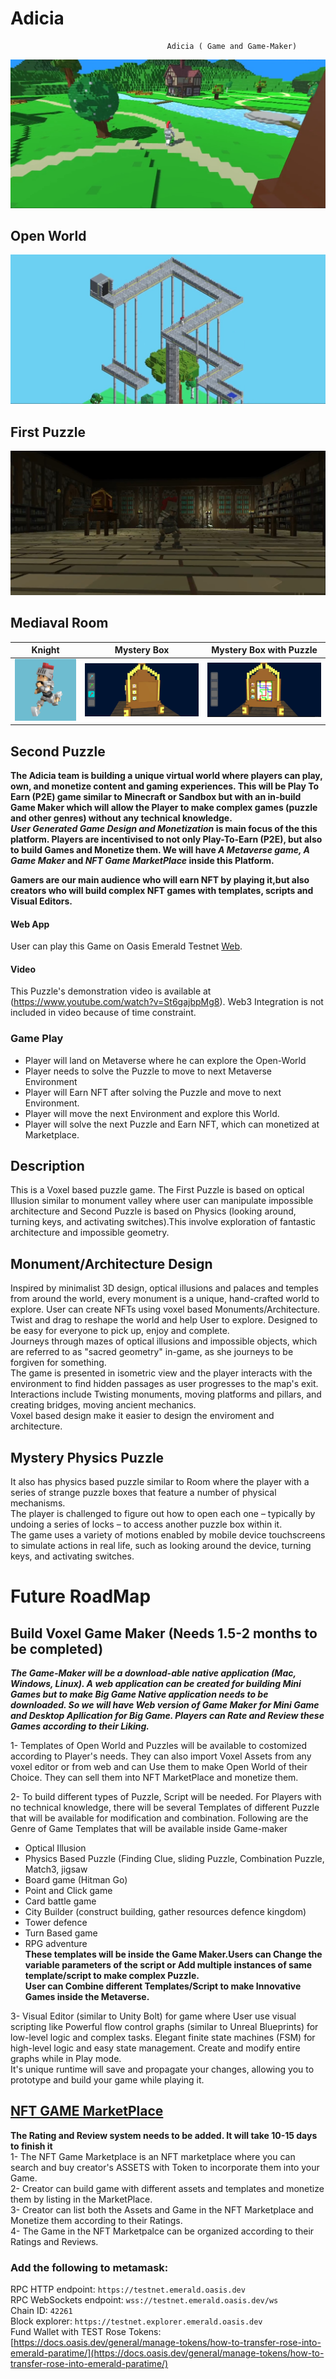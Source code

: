# Adicia
                                       Adicia ( Game and Game-Maker)
                                                  
![Open World](https://github.com/adi99/Adicia/blob/master/Voxel%20First.jpg)
## Open World
![First Puzzle](https://github.com/adi99/Adicia/blob/master/Puzzle.jpg)
## First Puzzle
![Mediaval](https://github.com/adi99/Adicia/blob/master/Voxel%20Second.jpg)
## Mediaval Room
Knight | Mystery Box              |  Mystery Box with Puzzle
:-------------------------:|:-------------------------:|:-------------------------:
![](https://github.com/adi99/Adicia/blob/master/0_Uqlbjsp_fuNVFEBO.gif) |  ![](https://github.com/adi99/Adicia/blob/master/Puzzle2.jpg)  |  ![](https://github.com/adi99/Adicia/blob/master/Puzzle3.jpg)
## Second Puzzle
<b> The Adicia team is building a unique virtual world where players can play, own, and monetize content and gaming experiences. This will be Play To Earn (P2E) game similar to Minecraft or Sandbox but with an in-build Game Maker which will allow the Player to make complex games (puzzle and other genres) without any technical knowledge.</b> <br />
<b><i>User Generated Game Design and Monetization</i> is main focus of the this platform. Players are incentivised to not only Play-To-Earn (P2E), but also to build Games and Monetize them. We will have <i>A Metaverse game, A Game Maker</i> and <i>NFT Game MarketPlace</i> inside this Platform.</b><br/>

<b>Gamers are our main audience who will earn NFT by playing it,but also creators who will build complex NFT games with templates, scripts and Visual Editors.</b>

#### Web App
User can play this Game on Oasis Emerald Testnet [Web](https://adikia.netlify.app/). <br />
#### Video
This Puzzle's demonstration video is available at (https://www.youtube.com/watch?v=St6gajbpMg8). Web3 Integration is not included in video because of time constraint.<br />
### Game Play
- Player will land on Metaverse where he can explore the Open-World <br />
- Player needs to solve the Puzzle to move to next Metaverse Environment <br/>
- Player will Earn NFT after solving the Puzzle and move to next Environment. <br/>
- Player will move the next Environment and explore this World. <br />
- Player will solve the next Puzzle and Earn NFT, which can monetized at Marketplace. <br />
## Description
This is a Voxel based puzzle game. The First Puzzle is based on optical Illusion similar to monument valley where user can manipulate impossible architecture and Second Puzzle is based on Physics (looking around, turning keys, and activating switches).This involve exploration of fantastic architecture and impossible geometry.

## Monument/Architecture Design
Inspired by minimalist 3D design, optical illusions and palaces and temples from around the world, every monument is a unique, hand-crafted world to explore. User can create NFTs using voxel based Monuments/Architecture. <br />
Twist and drag to reshape the world and help User to explore. Designed to be easy for everyone to pick up, enjoy and complete. <br />
Journeys through mazes of optical illusions and impossible objects, which are referred to as "sacred geometry" in-game, as she journeys to be forgiven for something.<br />
The game is presented in isometric view and the player interacts with the environment to find hidden passages as user progresses to the map's exit. <br />
Interactions include Twisting monuments, moving platforms and pillars, and creating bridges, moving ancient mechanics. <br />
Voxel based design make it easier to design the enviroment and architecture. 

## Mystery Physics Puzzle
It also has physics based puzzle similar to Room where the player with a series of strange puzzle boxes that feature a number of physical mechanisms. <br />
The player is challenged to figure out how to open each one – typically by undoing a series of locks – to access another puzzle box within it. <br />
The game uses a variety of motions enabled by mobile device touchscreens to simulate actions in real life, such as looking around the device, turning keys, and activating switches. 

# Future RoadMap
## Build Voxel Game Maker (Needs 1.5-2 months to be completed)
<b><i> The Game-Maker will be a download-able native application (Mac, Windows, Linux). A web application can be created for building Mini Games but to make Big Game Native application needs to be downloaded. So we will have Web version of Game Maker for Mini Game and Desktop Apllication for Big Game. Players can Rate and Review these Games according to their Liking.</i></b> <br/>

1- Templates of Open World and Puzzles will be available to costomized according to Player's needs. They can also import Voxel Assets from any voxel editor or from web and can Use them to make Open World of their Choice. They can sell them into NFT MarketPlace and monetize them.

2- To build different types of Puzzle, Script will be needed. For Players with no technical knowledge, there will be several Templates of different Puzzle that will be available for modification and combination. Following are the Genre of Game Templates that will be available inside Game-maker   <br/>
-  Optical Illusion <br />
-  Physics Based Puzzle (Finding Clue, sliding Puzzle, Combination Puzzle, Match3, jigsaw <br />
-  Board game (Hitman Go) <br />
-  Point and Click game <br />
-  Card battle game <br />
-  City Builder (construct building, gather resources defence kingdom) <br />
-  Tower defence <br />
-  Turn Based game <br />
- RPG adventure <br />
<b>These templates will be inside the Game Maker.Users can Change the variable parameters of the script or Add multiple instances of same template/script to make complex Puzzle.</b> <br />
<b>User can Combine different Templates/Script to make Innovative Games inside the Metaverse.</b>

3- Visual Editor (similar to Unity Bolt) for game where User use visual scripting like Powerful flow control graphs (similar to Unreal Blueprints) for low-level logic and complex tasks. Elegant finite state machines (FSM) for high-level logic and easy state management. Create and modify entire graphs while in Play mode. <br />
It's  unique runtime will save and propagate your changes, allowing you to prototype and build your game while playing it. <br />

## [NFT GAME MarketPlace](https://github.com/adi99/NFT_Market)
<b> The Rating and Review system needs to be added. It will take 10-15 days to finish it </b> <br />
1- The NFT Game Marketplace is an NFT marketplace where you can search and buy creator's ASSETS with Token to incorporate them into your Game. <br />
2- Creator can build game with different assets and templates and monetize them by listing in the MarketPlace. <br />
3- Creator can list both the Assets and Game in the NFT Marketplace and Monetize them according to their Ratings.<br />
4- The Game in the NFT Marketpalce can be organized according to their Ratings and Reviews.

### Add the following to metamask:
RPC HTTP endpoint: `https://testnet.emerald.oasis.dev`<br />
RPC WebSockets endpoint: `wss://testnet.emerald.oasis.dev/ws` <br />
Chain ID: `42261`<br />
Block explorer: `https://testnet.explorer.emerald.oasis.dev`<br />
Fund Wallet with TEST Rose Tokens: [https://docs.oasis.dev/general/manage-tokens/how-to-transfer-rose-into-emerald-paratime/](https://docs.oasis.dev/general/manage-tokens/how-to-transfer-rose-into-emerald-paratime/)




